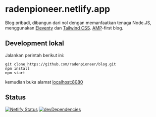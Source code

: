 # radenpioneer.netlify.app

Blog pribadi, dibangun dari nol dengan memanfaatkan tenaga Node.JS, menggunakan [Eleventy](https://11ty.dev) dan [Tailwind CSS](https://tailwindcss.com/). [AMP](https://amp.dev)-first blog.

## Development lokal

Jalankan perintah berikut ini:

```
git clone https://github.com/radenpioneer/blog.git
npm install
npm start
```
kemudian buka alamat [localhost:8080](http://localhost:8080)

## Status

[![Netlify Status](https://api.netlify.com/api/v1/badges/086d0742-8310-42b8-a5c5-f2dc4589ca13/deploy-status)](https://app.netlify.com/sites/radenpioneer/deploys)
[![devDependencies](https://david-dm.org/radenpioneer/blog.svg?type=dev)](https://david-dm.org/radenpioneer/blog?type=dev)

